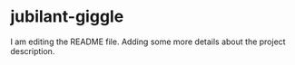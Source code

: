 # jubilant-giggle
I am editing the README file. Adding some more details about the project description.

